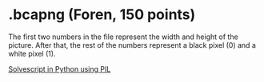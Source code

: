 # .bcapng (Foren, 150 points)
The first two numbers in the file represent the width and height of the picture. After that, the rest of the numbers represent a black pixel (0) and a white pixel (1).

[Solvescript in Python using PIL](./solve.py)
